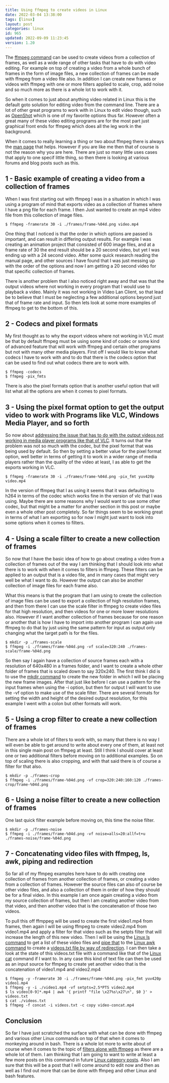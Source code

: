 ```yaml
---
title: Using ffmpeg to create videos in Linux
date: 2022-03-04 13:38:00
tags: [linux]
layout: post
categories: linux
id: 965
updated: 2022-09-09 11:23:45
version: 1.20
---
```


The [ffmpeg command](https://www.videoproc.com/resource/ffmpeg-commands.htm) can be used to create videos from a collection of frames, as well as a wide range of other tasks that have to do with video editing. For example on top of creating a video from a whole bunch of frames in the form of image files, a new collection of frames can be made with ffmpeg from a video file also. In addition I can create new frames or videos with ffmpeg with one or more filters applied to scale, crop, add noise and so much more as there is a whole lot to work with it. 

So when it comes to just about anything video related in Linux this is the default goto solution for editing video from the command line. There are a lot of other great programs to work with in Linux to edit video though, such as [OpenShot](https://en.wikipedia.org/wiki/OpenShot) which is one of my favorite options thus far. However often a great many of these video editing programs are for the most part just graphical front ends for ffmpeg which does all the leg work in the background.

When it comes to really learning a thing or two about ffmpeg there is always the [man page](https://ffmpeg.org/ffmpeg.html) that helps. However if you are like me then that of course is not the reason why you are here. There are just so many little uses cases that apply to one specif little thing, so then there is looking at various forums and blog posts such as this. 

<!-- more -->


## 1 - Basic example of creating a video from a collection of frames

When I was first starting out with ffmpeg I was in a situation in which I was using a program of mind that exports video as a collection of frames where I have a png file for each frame. I then Just wanted to create an mp4 video file from this collection of image files.

```
$ ffmpeg -framerate 30 -i ./frames/frame-%04d.png video.mp4
```

One thing that I noticed is that the order in which options are passed is important, and can result in differing output results. For example I was creating an animation project that consisted of 600 image files, and at a frame rate of 30 the end result should be a 20 second video, but yet I was ending up with a 24 second video. After some quick research reading the manual page, and other sources I have found that I was just messing up with the order of the options and now I am getting a 20 second video for that specific collection of frames.

There is another problem that I also noticed right away and that was that the output videos where not working in every program that I would use to playback a video. Mainly it was not working in Video Lan Client, so that lead be to believe that I must be neglecting a few additional options beyond just that of frame rate and input. So then lets look at some more examples of ffmpeg to get to the bottom of this.

## 2 - Codecs and  pixel formats

My first thought as to why the export videos where not working in VLC must be that by default ffmpeg must be using some kind of codec or some kind of advanced feature that will work with ffmpeg and certain other programs but not with many other media players. First off I would like to know what codecs I have to work with and to do that there is the codecs option that can be used to find out what codecs there are to work with.

```
$ ffmpeg -codecs
$ ffmpeg -pix_fmts
```

There is also the pixel formats option that is another useful option that will list what all the options are when it comes to pixel formats.

## 3 - Using the pixel format option to get the output video to work with Programs like VLC, Windows Media Player, and so forth

So now about [addressing the issue that has to do with the output videos not working in media player programs like that of VLC](https://superuser.com/a/705070). It turns out that the problem was not so much with the codec, but the pixel format that was being used by default. So then by setting a better value for the pixel format option, well better in terms of getting it to work in a wider range of media players rather than the quality of the video at least, I as able to get the exports working in VLC.

```
$ ffmpeg -framerate 30 -i ./frames/frame-%04d.png -pix_fmt yuv420p video.mp4
```

In the version of ffmpeg that I as using it seems that it was defaulting to h264 in terms of the codec which works fine in the version of vlc that I was using. Maybe there are some reasons why I would want to use some other codec, but that might be a matter for another section in this post or maybe even a whole other post completely. So far things seem to be working great in terms of what I am exporting so for now I might just want to look into some options when it comes to filters.

## 4 - Using a scale filter to create a new collection of frames

So now that I have the basic idea of how to go about creating a video from a collection of frames out of the way I am thinking that I should look into what there is to work with when it comes to filters in ffmpeg. These filters can be applied to an output that is a video file, and in many cases that might very well be what I want to do. However the output can also be another collection of image files for each frame also.

What this means is that the program that I am using to create the collection of image files can be used to export a collection of high resolution frames, and then from there I can use the scale filter in ffmpeg to create video files for that high resolution, and then videos for one or more lower resolutions also. However if I want another collection of frames because for one reason or another that is how I have to import into another program I can again use ffmpeg to do that by just using the same pattern for input as output only changing what the target path is for the files.

```
$ mkdir -p ./frames-scale
$ ffmpeg -i ./frames/frame-%04d.png -vf scale=320:240 ./frames-scale/frame-%04d.png
```

So then say I again have a collection of source frames each with a resolution of 640x480 in a frames folder, and I want to create a whole other folder of frames that is scaled down to say 320x240. The first think I did is to use the [mkdir command](/2021/06/30/linux-mkdir/) to create the new folder in which I will be placing the new frame images. After that just like before I can use a pattern for the input frames when using the -i option, but then for output I will want to use the -vf option to make use of the scale filter. There are several formats for setting the width and height of the desired output resolution, for this example I went with a colon but other formats will work.

## 5 - Using a crop filter to create a new collection of frames

There are a whole lot of filters to work with, so many that there is no way I will even be able to get around to write about every one of them, at least not in this single main post on ffmpeg at least. Still I think I should cover at least one or two additional filters before moving on to additional examples. So on top of scaling there is also cropping, and with that said there is of course a filter for that also.

```
$ mkdir -p ./frames-crop
$ ffmpeg -i ./frames/frame-%04d.png -vf crop=320:240:160:120 ./frames-crop/frame-%04d.png
```

## 6 - Using a noise filter to create a new collection of frames

One last quick filter example before moving on, this time the noise filter.

```
$ mkdir -p ./frames-noise
$ ffmpeg -i ./frames/frame-%04d.png -vf noise=alls=20:allf=t+u ./frames-noise/frame-%04d.png
```

## 7 - Concatenating video files with ffmpeg, ls, awk, piping and redirection

So far all of my ffmpeg examples here have to do with creating one collection of frames from another collection of frames, or creating a video from a collection of frames. However the source files can also of course be other video files, and also a collection of them in order of how they should be for a final video. In this example I am once again creating a video from my source collection of frames, but then I am creating another video from that video, and then another video that is the concatenation of those two videos.

To pull this off ffmppeg will be used to create the first video1.mp4 from frames, then again I will be using ffmpeg to create video2.mp4 from video1.mp4 and apply a filter for that video such as the setpts filter that will increase the length of this new video. Then I will be using the [Linux ls command](/2020/10/14/linux-ls/) to get a list of these video files and [pipe that](/2020/10/09/linux-pipe/) to the [Linux awk command](/2021/07/02/linux-awk/) to create a [videos.txt file by way of redirection](/2020/10/02/linux-redirection/). I can then take a look at the state of this videos.txt file with a command like that of the [Linux cat](/2020/11/11/linux-cat/) command if I want to. In any case this kind of text file can then be used as an input source for ffmpeg to create yet another video that is the concatenation of video1.mp4 and video2.mp4

```
$ ffmpeg -y -framerate 30 -i ./frames/frame-%04d.png -pix_fmt yuv420p video1.mp4
$ ffmpeg -y -i ./video1.mp4 -vf setpts=2.5*PTS video2.mp4
$ ls video[0-9]*.mp4 | awk '{ printf "file \x27%s\x27\n", $0 }' > videos.txt
$ cat ./videos.txt
$ ffmpeg -f concat -i videos.txt -c copy video-concat.mp4
```

## Conclusion

So far I have just scratched the surface with what can be done with ffmpeg and various other Linux commands on top of that when it comes to monkeying around in bash. There is a whole lot more to write about of course when it comes to the topic of [filters alone with ffmpeg](https://ffmpeg.org/ffmpeg-filters.html) as there are a whole lot of them. I am thinking that I am going to want to write at least a few more posts on this command in future [Linux category posts](/categories/linux/). Also I am sure that this will be a post that I will come around to edit now and then as well as I find out more that can be done with ffmpeg and other Linux and bash features.


